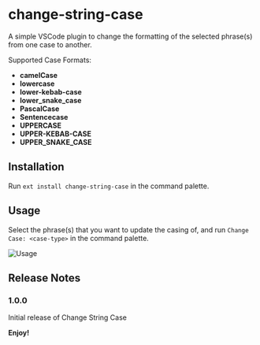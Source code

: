 # change-string-case

A simple VSCode plugin to change the formatting of the selected phrase(s) from one case to another.

Supported Case Formats:
  - **camelCase**
  - **lowercase**
  - **lower-kebab-case**
  - **lower_snake_case**
  - **PascalCase**
  - **Sentencecase**
  - **UPPERCASE**
  - **UPPER-KEBAB-CASE**
  - **UPPER_SNAKE_CASE**

## Installation

Run `ext install change-string-case` in the command palette.

## Usage

Select the phrase(s) that you want to update the casing of, and run `Change Case: <case-type>` in the command palette.

![Usage](https://raw.githubusercontent.com/maximus136/change-string-case/master/code-gif.gif)


<!--
## Known Issues

Calling out known issues can help limit users opening duplicate issues against your extension. -->

## Release Notes

### 1.0.0

Initial release of Change String Case


**Enjoy!**
